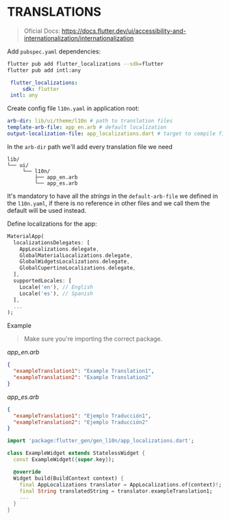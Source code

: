 # TRANSLATIONS  

> Oficial Docs: https://docs.flutter.dev/ui/accessibility-and-internationalization/internationalization

Add `pubspec.yaml` dependencies:  
```bash
flutter pub add flutter_localizations --sdk=flutter
flutter pub add intl:any
```
```yaml  
 flutter_localizations: 
	 sdk: flutter 
 intl: any  
```  
Create config file `l10n.yaml` in application root:  
```yaml  
arb-dir: lib/ui/theme/l10n # path to translation files  
template-arb-file: app_en.arb # default localization  
output-localization-file: app_localizations.dart # target to compile files  
```  
  
In the `arb-dir` path we'll add every translation file we need  
```  
lib/  
└── ui/  
	 └── l10n/ 
		 ├── app_en.arb 
		 └── app_es.arb
```
It's mandatory to have all the _strings_ in the `default-arb-file` we defined in the `l10n.yaml`, if there is no reference in other files and we call them the default will be used instead.

Define localizations for the app:
```dart
MaterialApp(
  localizationsDelegates: [
	AppLocalizations.delegate,
    GlobalMaterialLocalizations.delegate,
    GlobalWidgetsLocalizations.delegate,
    GlobalCupertinoLocalizations.delegate,
  ],
  supportedLocales: [
    Locale('en'), // English
    Locale('es'), // Spanish
  ],
  ...
);
```

Example
> Make sure you're importing the correct package.

_app_en.arb_
```json
{  
  "exampleTranslation1": "Example Translation1",  
  "exampleTranslation2": "Example Translation2"  
}
```
_app_es.arb_
```json
{  
  "exampleTranslation1": "Ejemplo Traducción1",  
  "exampleTranslation2": "Ejemplo Traducción2"  
}
```

```dart
import 'package:flutter_gen/gen_l10n/app_localizations.dart';

class ExampleWidget extends StatelessWidget {
  const ExampleWidget({super.key});

  @override
  Widget build(BuildContext context) {
    final AppLocalizations translator = AppLocalizations.of(context)!;
    final String translatedString = translator.exampleTranslation1;
    ...
  }
}
```

